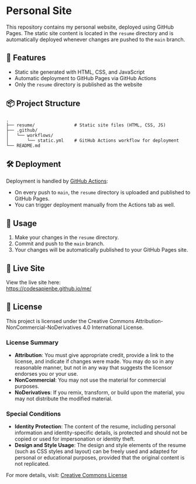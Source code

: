 # Personal Site

This repository contains my personal website, deployed using GitHub Pages. The static site content is located in the `resume` directory and is automatically deployed whenever changes are pushed to the `main` branch.

## 🚀 Features

- Static site generated with HTML, CSS, and JavaScript
- Automatic deployment to GitHub Pages via GitHub Actions
- Only the `resume` directory is published as the website

## 📦 Project Structure

```
.
├── resume/               # Static site files (HTML, CSS, JS)
├── .github/
│   └── workflows/
│       └── static.yml    # GitHub Actions workflow for deployment
└── README.md
```

## 🛠️ Deployment

Deployment is handled by [GitHub Actions](.github/workflows/static.yml):

- On every push to `main`, the `resume` directory is uploaded and published to GitHub Pages.
- You can trigger deployment manually from the Actions tab as well.

## 📄 Usage

1. Make your changes in the `resume` directory.
2. Commit and push to the `main` branch.
3. Your changes will be automatically published to your GitHub Pages site.

## 🔗 Live Site

View the live site here:  
https://codesapienbe.github.io/me/

## 📝 License

This project is licensed under the Creative Commons Attribution-NonCommercial-NoDerivatives 4.0 International License.

### License Summary

- **Attribution**: You must give appropriate credit, provide a link to the license, and indicate if changes were made. You may do so in any reasonable manner, but not in any way that suggests the licensor endorses you or your use.
- **NonCommercial**: You may not use the material for commercial purposes.
- **NoDerivatives**: If you remix, transform, or build upon the material, you may not distribute the modified material.

### Special Conditions

- **Identity Protection**: The content of the resume, including personal information and identity-specific details, is protected and should not be copied or used for impersonation or identity theft.
- **Design and Style Usage**: The design and style elements of the resume (such as CSS styles and layout) can be freely used and adapted for personal or educational purposes, provided that the original content is not replicated.

For more details, visit: [Creative Commons License](https://creativecommons.org/licenses/by-nc-nd/4.0/)
